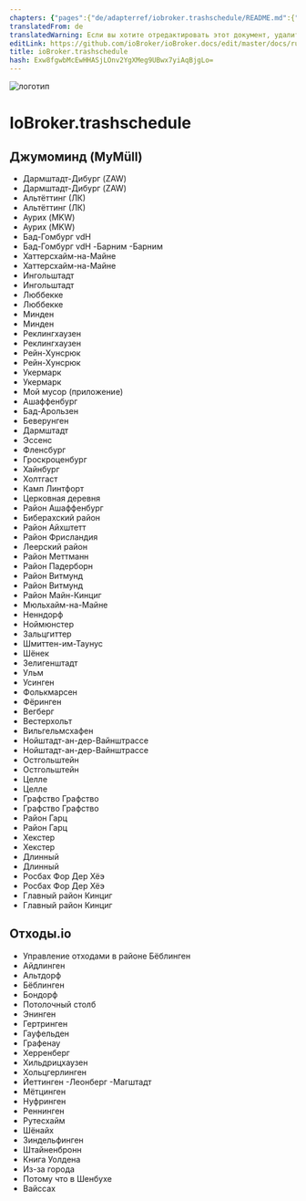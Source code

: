 ```yaml
---
chapters: {"pages":{"de/adapterref/iobroker.trashschedule/README.md":{"title":{"de":"ioBroker.trashschedule"},"content":"de/adapterref/iobroker.trashschedule/README.md"},"de/adapterref/iobroker.trashschedule/providers.md":{"title":{"de":"ioBroker.trashschedule"},"content":"de/adapterref/iobroker.trashschedule/providers.md"},"de/adapterref/iobroker.trashschedule/blockly.md":{"title":{"de":"ioBroker.trashschedule"},"content":"de/adapterref/iobroker.trashschedule/blockly.md"},"de/adapterref/iobroker.trashschedule/faq.md":{"title":{"de":"ioBroker.trashschedule"},"content":"de/adapterref/iobroker.trashschedule/faq.md"},"de/adapterref/iobroker.trashschedule/javascript.md":{"title":{"de":"ioBroker.trashschedule"},"content":"de/adapterref/iobroker.trashschedule/javascript.md"}}}
translatedFrom: de
translatedWarning: Если вы хотите отредактировать этот документ, удалите поле «translationFrom», в противном случае этот документ будет снова автоматически переведен
editLink: https://github.com/ioBroker/ioBroker.docs/edit/master/docs/ru/adapterref/iobroker.trashschedule/providers.md
title: ioBroker.trashschedule
hash: Exw8fgwbMcEwHHASjLOnv2YgXMeg9UBwx7yiAqBjgLo=
---
```

![логотип](../../../de/admin/trashschedule.png)

# IoBroker.trashschedule
## Джумоминд (MyMüll)
- Дармштадт-Дибург (ZAW)
- Дармштадт-Дибург (ZAW)
- Альтёттинг (ЛК)
- Альтёттинг (ЛК)
- Аурих (MKW)
- Аурих (MKW)
- Бад-Гомбург vdH
- Бад-Гомбург vdH
-Барним
-Барним
- Хаттерсхайм-на-Майне
- Хаттерсхайм-на-Майне
- Ингольштадт
- Ингольштадт
- Люббекке
- Люббекке
- Минден
- Минден
- Реклингхаузен
- Реклингхаузен
- Рейн-Хунсрюк
- Рейн-Хунсрюк
- Укермарк
- Укермарк
- Мой мусор (приложение)
- Ашаффенбург
- Бад-Арользен
- Беверунген
- Дармштадт
- Эссенс
- Фленсбург
- Гроскроценбург
- Хайнбург
- Холтгаст
- Камп Линтфорт
- Церковная деревня
- Район Ашаффенбург
- Биберахский район
- Район Айхштетт
- Район Фрисландия
- Леерский район
- Район Меттманн
- Район Падерборн
- Район Витмунд
- Район Витмунд
- Район Майн-Кинциг
- Мюльхайм-на-Майне
- Ненндорф
- Ноймюнстер
- Зальцгиттер
- Шмиттен-им-Таунус
- Шёнек
- Зелигенштадт
- Ульм
- Усинген
- Фолькмарсен
- Фёринген
- Вегберг
- Вестерхольт
- Вильгельмсхафен
- Нойштадт-ан-дер-Вайнштрассе
- Нойштадт-ан-дер-Вайнштрассе
- Остгольштейн
- Остгольштейн
- Целле
- Целле
- Графство Графство
- Графство Графство
- Район Гарц
- Район Гарц
- Хекстер
- Хекстер
- Длинный
- Длинный
- Росбах Фор Дер Хёэ
- Росбах Фор Дер Хёэ
- Главный район Кинциг
- Главный район Кинциг

## Отходы.io
- Управление отходами в районе Бёблинген
- Айдлинген
- Альтдорф
- Бёблинген
- Бондорф
- Потолочный столб
- Энинген
- Гертринген
- Гауфельден
- Графенау
- Херренберг
- Хильдрицхаузен
- Хольцгерлинген
- Йеттинген
-Леонберг
-Магштадт
- Мётцинген
- Нуфринген
- Реннинген
- Рутесхайм
- Шёнайх
- Зиндельфинген
- Штайненбронн
- Книга Уолдена
- Из-за города
- Потому что в Шенбухе
- Вайссах